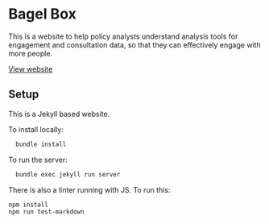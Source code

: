 # Bagel Box

This is a website to help policy analysts understand analysis tools for
engagement and consultation data, so that they can effectively engage with
more people.

[View website](https://serviceinnovationlab.github.io/bagel-box/)

## Setup

This is a Jekyll based website.

To install locally:

```bash
  bundle install
```

To run the server:

```bash
  bundle exec jekyll run server
```

There is also a linter running with JS. To run this:

```bash
npm install
npm run test-markdown
```
